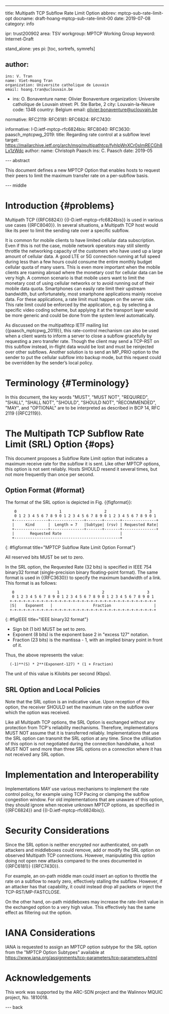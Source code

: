 ---
title: Multipath TCP Subflow Rate Limit Option
abbrev: mptcp-sub-rate-limit-opt
docname: draft-hoang-mptcp-sub-rate-limit-00
date: 2019-07-08
category: info

ipr: trust200902
area: TSV
workgroup: MPTCP Working Group
keyword: Internet-Draft

stand_alone: yes
pi: [toc, sortrefs, symrefs]

author:
 -
    ins: V. Tran
    name: Viet-Hoang Tran
    organization: Universite catholique de Louvain
    email: hoang.tran@uclouvain.be
 -
    ins: O. Bonaventure
    name: Olivier Bonaventure
    organization: Universite catholique de Louvain
    street: Pl. Ste Barbe, 2
    city: Louvain-la-Neuve
    code: 1348
    country: Belgium
    email: olivier.bonaventure@uclouvain.be

normative:
  RFC2119:
  RFC6181:
  RFC6824:
  RFC7430:
 

informative:
  I-D.ietf-mptcp-rfc6824bis:
  RFC8040:
  RFC3630:
  paasch_mptcpwg_2019:
    title: Regarding rate control at a subflow level
    target: https://mailarchive.ietf.org/arch/msg/multipathtcp/fyhIpWnXCr0sImRECGh8Lx1zWdc
    author:
      name: Christoph Paasch
      ins: C. Paasch
    date: 2019-05


--- abstract

This document defines a new MPTCP Option that enables hosts to request their peers to limit the maximum transfer rate on a per-subflow basis.


--- middle

Introduction        {#problems}
============

Multipath TCP {{RFC6824}} {{I-D.ietf-mptcp-rfc6824bis}} is used in various use cases {{RFC8040}}. In several situations, a Multipath TCP host would like its peer to limit the sending rate over a specific subflow.

It is common for mobile clients to have limited cellular data subscription. Even if this is not the case, mobile network operators may still silently throttle the networking capacity of the customers
who have used up a large amount of cellular data. A good LTE or 5G connection running at full speed during
less than a few hours could consume the entire monthly budget cellular quota of many users.
This is even more important when the mobile clients are roaming
abroad where the monetary cost for cellular data can be very high. A common
scenario is that mobile users want to limit the monetary cost of
using cellular networks or to avoid running out of their mobile data
quota. Smartphones can easily rate limit their upstream bandwidth, but
unfortunately, most smartphone applications mainly receive data. For these
applications, a rate limit must happen on the server side. This rate limit could
be enforced by the application, e.g. by selecting a specific video coding scheme, but applying it at the transport layer would be more generic and could be done from the system level automatically.

As discussed on the multipathtcp IETF mailing list {{paasch_mptcpwg_2019}}, this rate-control mechanism can also be used when a client wants to inform a server to close a subflow gracefully by requesting a zero transfer rate. Though the client may send a TCP-RST on this subflow instead, in-flight data would be lost and must be reinjected over other subflows. Another solution is to send an MP_PRIO option to the sender to put the cellular subflow into backup mode, but this request could be overridden by the sender’s local policy.



Terminology          {#Terminology}
===========
In this document, the key words "MUST", "MUST NOT", "REQUIRED",
"SHALL", "SHALL NOT", "SHOULD", "SHOULD NOT", "RECOMMENDED", "MAY",
and "OPTIONAL" are to be interpreted as described in BCP 14, RFC 2119 {{RFC2119}}.

 

The Multipath TCP Subflow Rate Limit (SRL) Option   {#ops}
=========================================

This document proposes a Subflow Rate Limit option that indicates a maximum receive rate for the subflow it is sent. Like other MPTCP options, this option is not sent reliably. Hosts SHOULD resend it several times, but not more frequently than once per second.

Option Format      {#format}
--------------

The format of the SRL option is depicted in Fig. {{figformat}}:

~~~~~~~~~~
    0                   1                   2                   3
    0 1 2 3 4 5 6 7 8 9 0 1 2 3 4 5 6 7 8 9 0 1 2 3 4 5 6 7 8 9 0 1
   +---------------+---------------+-------+-------+---------------+
   |     Kind      |  Length = 7   |Subtype| (rsv) | Requested Rate|
   +---------------+---------------+-------+-------+---------------+
   |       Requested Rate                          |
   +-----------------------------------------------+

~~~~~~~~~~
{: #figformat title="MPTCP Subflow Rate Limit Option Format"}

All reserved bits MUST be set to zero.

In the SRL option, the Requested Rate (32 bits) is specified in IEEE 754 binary32 format (single-precision binary floating-point format). The same format is used in {{RFC3630}} to specify the maximum bandwidth of a link. This format is as follows:

~~~~~~~~~~
   0                   1                   2                   3
   0 1 2 3 4 5 6 7 8 9 0 1 2 3 4 5 6 7 8 9 0 1 2 3 4 5 6 7 8 9 0 1
  +-+-+-+-+-+-+-+-+-+-+-+-+-+-+-+-+-+-+-+-+-+-+-+-+-+-+-+-+-+-+-+-+
  |S|    Exponent   |                  Fraction                   |
  +-+-+-+-+-+-+-+-+-+-+-+-+-+-+-+-+-+-+-+-+-+-+-+-+-+-+-+-+-+-+-+-+

~~~~~~~~~~
{: #figIEEE title="IEEE binary32 format"}

* Sign bit (1 bit) MUST be set to zero.
* Exponent (8 bits) is the exponent base 2 in "excess 127" notation.
* Fraction (23 bits) is the mantissa - 1, with an implied binary point in front of it.

Thus, the above represents the value:

      (-1)**(S) * 2**(Exponent-127) * (1 + Fraction)

The unit of this value is Kilobits per second (Kbps).


SRL Option and Local Policies
-----------------------------

Note that the SRL option is an indicative value. Upon reception of this option, the receiver SHOULD set the maximum rate on the subflow over which the option was received.

Like all Multipath TCP options, the SRL Option is exchanged without any protection from TCP's reliability mechanisms.  Therefore, implementations MUST NOT assume that it is transferred reliably. Implementations that use the SRL option can transmit the SRL option at any time. Since the utilisation of this option is not negotiated during the connection handshake, a host MUST NOT send more than three SRL options on a connection where it has not received any SRL option.


Implementation and Interoperability
===================================

Implementations MAY use various mechanisms to implement the rate control policy, for example using TCP Pacing or clamping the subflow congestion window.
For old implementations that are unaware of this option, they should ignore when receive unknown MPTCP options, as specified in {{RFC6824}} and {{I-D.ietf-mptcp-rfc6824bis}}.

Security Considerations
=======================

Since the SRL option is neither encrypted nor authenticated, on-path attackers and middleboxes could remove, add or modify the SRL option on observed Multipath TCP connections. However, manipulating this option doing not open new attacks compared to the ones documented in {{RFC6181}} {{RFC7430}}.

For example, an on-path middle man could insert an option to throttle the rate on a subflow to nearly zero, effectively stalling the subflow. However, if an attacker has that capability, it could instead drop all packets or inject the TCP-RST/MP-FASTCLOSE.

On the other hand, on-path middleboxes may increase the rate-limit value in the exchanged option to a very high value. This effectively has the same effect as filtering out the option.


IANA Considerations
===================

IANA is requested to assign an MPTCP option subtype for the SRL option from the "MPTCP Option Subtypes" available at https://www.iana.org/assignments/tcp-parameters/tcp-parameters.xhtml

Acknowledgements
================

This work was supported by the ARC-SDN project and
the Walinnov MQUIC project, No. 1810018.

--- back
